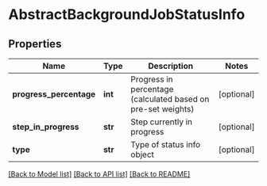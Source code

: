 # AbstractBackgroundJobStatusInfo

## Properties
Name | Type | Description | Notes
------------ | ------------- | ------------- | -------------
**progress_percentage** | **int** | Progress in percentage (calculated based on pre-set weights) | [optional] 
**step_in_progress** | **str** | Step currently in progress | [optional] 
**type** | **str** | Type of status info object | [optional] 

[[Back to Model list]](../README.md#documentation-for-models) [[Back to API list]](../README.md#documentation-for-api-endpoints) [[Back to README]](../README.md)

